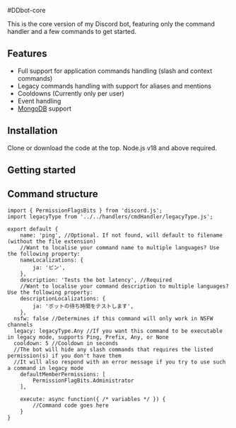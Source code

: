 #DDbot-core

This is the core version of my Discord bot, featuring only the command handler and a few commands to get started.

## Features

- Full support for application commands handling (slash and context commands)
- Legacy commands handling with support for aliases and mentions
- Cooldowns (Currently only per user)
- Event handling
- [MongoDB](https://www.mongodb.com/) support

## Installation

Clone or download the code at the top.
Node.js v18 and above required.

## Getting started

## Command structure
```
import { PermissionFlagsBits } from 'discord.js';
import legacyType from '../../handlers/cmdHandler/legacyType.js';

export default {
	name: 'ping', //Optional. If not found, will default to filename (without the file extension)
	//Want to localise your command name to multiple languages? Use the following property:
	nameLocalizations: {
		ja: 'ピン',
	},
	description: 'Tests the bot latency', //Required
	//Want to localise your command description to multiple languages? Use the following property:
	descriptionLocalizations: {
		ja: 'ボットの待ち時間をテストします',
	},
  nsfw: false //Determines if this command will only work in NSFW channels
  legacy: legacyType.Any //If you want this command to be executable in legacy mode, supports Ping, Prefix, Any, or None
  cooldown: 5 //Cooldown in seconds
  //The bot will hide any slash commands that requires the listed permission(s) if you don't have them
  //It will also respond with an error message if you try to use such a command in legacy mode
	defaultMemberPermissions: [
		PermissionFlagBits.Administrator
	],

	execute: async function({ /* variables */ }) {
		//Command code goes here
	}
}
```
